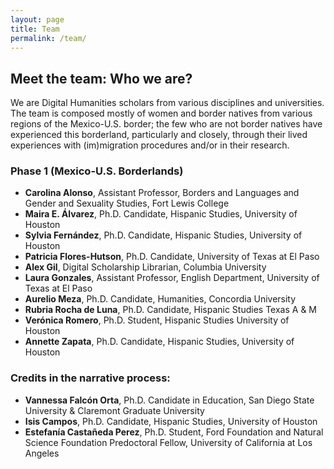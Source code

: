 ```yaml
---
layout: page
title: Team
permalink: /team/
---
```


## Meet the team: Who we are?

We are Digital Humanities scholars from various disciplines and universities. The team is composed mostly of women and border natives from various regions of the Mexico-U.S. border; the few who are not border natives have experienced this borderland, particularly and closely, through their lived experiences with (im)migration procedures and/or in their research.

### Phase 1 (Mexico-U.S. Borderlands)

- **Carolina Alonso**, Assistant Professor, Borders and Languages and Gender and Sexuality Studies, Fort Lewis College
- **Maira E. Álvarez**, Ph.D. Candidate, Hispanic Studies, University of Houston
- **Sylvia Fernández**, Ph.D. Candidate, Hispanic Studies, University of Houston
- **Patricia Flores-Hutson**, Ph.D. Candidate, University of Texas at El Paso
- **Alex Gil**, Digital Scholarship Librarian, Columbia University
- **Laura Gonzales**, Assistant Professor, English Department, University of Texas at El Paso
- **Aurelio Meza**, Ph.D. Candidate, Humanities, Concordia University
- **Rubria Rocha de Luna**, Ph.D. Candidate, Hispanic Studies Texas A & M
- **Verónica Romero**, Ph.D. Student, Hispanic Studies University of Houston
- **Annette Zapata**, Ph.D. Candidate, Hispanic Studies, University of Houston

### Credits in the narrative process:

- **Vannessa Falcón Orta**, Ph.D. Candidate in Education, San Diego State University & Claremont Graduate University
- **Isis Campos**, Ph.D. Candidate, Hispanic Studies, University of Houston
- **Estefanía Castañeda Perez**, Ph.D. Student, Ford Foundation and Natural Science Foundation Predoctoral Fellow, University of California at Los Angeles

